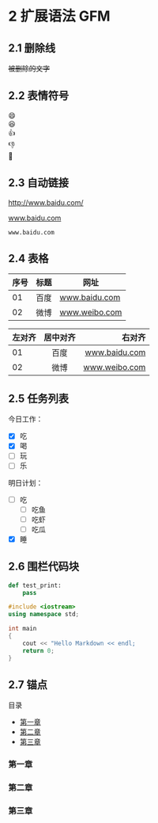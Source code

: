 # 2 扩展语法 GFM

## 2.1 删除线

~~被删除的文字~~

## 2.2 表情符号

:smile:  
:laughing:  
:+1:  
:-1:  
:clap:

## 2.3 自动链接

http://www.baidu.com/

www.baidu.com

`www.baidu.com`

## 2.4 表格

| 序号 | 标题 | 网址          |
| ---- | ---- | ------------- |
| 01   | 百度 | www.baidu.com |
| 02   | 微博 | www.weibo.com |

| 左对齐 | 居中对齐 |        右对齐 |
| :----- | :------: | ------------: |
| 01     |   百度   | www.baidu.com |
| 02     |   微博   | www.weibo.com |

## 2.5 任务列表

今日工作：

- [x] 吃
- [x] 喝
- [ ] 玩
- [ ] 乐

明日计划：

- [ ] 吃
  - [ ] 吃鱼
  - [ ] 吃虾
  - [ ] 吃瓜
- [x] 睡

## 2.6 围栏代码块

```python
def test_print:
    pass
```

```cpp
#include <iostream>
using namespace std;

int main
{
    cout << "Hello Markdown << endl;
    return 0;
}
```

## 2.7 锚点

目录
* [第一章](#第一章)
* [第二章](#第二章)
* [第三章](#第三章)


### 第一章
### 第二章
### 第三章